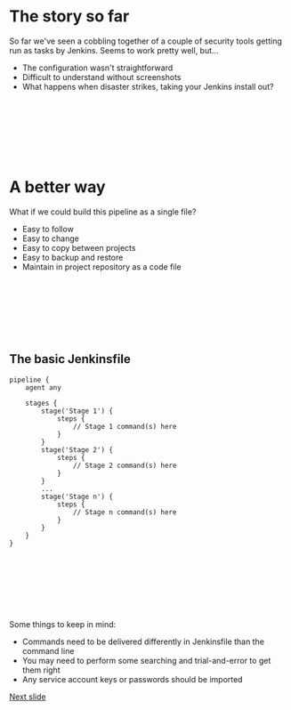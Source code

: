 # The story so far

So far we've seen a cobbling together of a couple of security tools getting run as tasks by Jenkins. Seems to work pretty well, but... 
* The configuration wasn't straightforward
* Difficult to understand without screenshots
* What happens when disaster strikes, taking your Jenkins install out?

<br />
<br />
<br />
<br />
<br />
<br />

# A better way

What if we could build this pipeline as a single file?
* Easy to follow
* Easy to change
* Easy to copy between projects
* Easy to backup and restore
* Maintain in project repository as a code file

<br />
<br />
<br />
<br />
<br />
<br />

## The basic Jenkinsfile
```
pipeline {
    agent any

    stages {
        stage('Stage 1') {
            steps {
                // Stage 1 command(s) here
            }
        }
        stage('Stage 2') {
            steps {
                // Stage 2 command(s) here
            }
        }
        ...
        stage('Stage n') {
            steps {
                // Stage n command(s) here
            }
        }
    }
}
```
<br />
<br />
<br />
<br />
<br />
<br />

Some things to keep in mind:
* Commands need to be delivered differently in Jenkinsfile than the command line
* You may need to perform some searching and trial-and-error to get them right
* Any service account keys or passwords should be imported

[Next slide](pipe_as_code_2.md)
